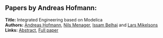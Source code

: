 <h2>Papers by Andreas Hofmann:</h2>
<p>
<b>Title:</b> Integrated Engineering based on Modelica<br />
<b>Authors:</b> <a href="../authors/author_139.html">Andreas Hofmann</a>, <a href="../authors/author_193.html">Nils Menager</a>, <a href="../authors/author_22.html">Issam Belhaj</a> and <a href="../authors/author_198.html">Lars Mikelsons</a><br />
<b>Links:</b> <a href="../abstracts/abstract_97.pdf">Abstract</a>, <a href="../submissions/ecp15118893_HofmannMenagerBelhajMikelsons.pdf">Full paper</a>
</p>